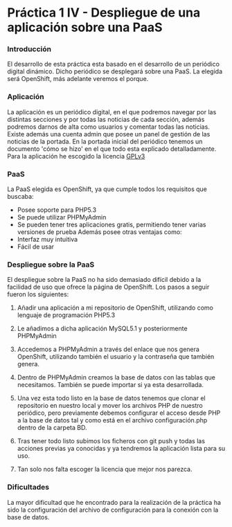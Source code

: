 # Práctica 1 IV - Despliegue de una aplicación sobre una PaaS

### Introducción

El desarrollo de esta práctica esta basado en el desarrollo de un periódico digital dinámico. Dicho periódico se desplegará sobre una PaaS. La elegida será OpenShift, más adelante veremos el porque.

### Aplicación

La aplicación es un periódico digital, en el que podremos navegar por las distintas secciones y por todas las noticias de cada sección, además podremos darnos de alta como usuarios y comentar todas las noticias. Existe además una cuenta admin que posee un panel de gestión de las noticias de la portada.
En la portada inicial del periódico tenemos un documento 'cómo se hizo' en el que todo esta explicado detalladamente.
Para la aplicación he escogido la licencia [GPLv3](http://www.gnu.org/licenses/licenses.html#GPL)

### PaaS

La PaaS elegida es OpenShift, ya que cumple todos los requisitos que buscaba:
* Posee soporte para PHP5.3
* Se puede utilizar PHPMyAdmin
* Se pueden tener tres aplicaciones gratis, permitiendo tener varias versiones de prueba
Además posee otras ventajas como:
* Interfaz muy intuitiva
* Fácil de usar

### Despliegue sobre la PaaS

El despliegue sobre la PaaS no ha sido demasiado difícil debido a la facilidad de uso que ofrece la página de OpenShift.
Los pasos a seguir fueron los siguientes:
1. Añadir una aplicación a mi repositorio de OpenShift, utilizando como lenguaje de programación PHP5.3

2. Le añadimos a dicha aplicación MySQL5.1 y posteriormente PHPMyAdmin

3. Accedemos a PHPMyAdmin a través del enlace que nos genera OpenShift, utilizando también el usuario y la contraseña que también genera.

4. Dentro de PHPMyAdmin creamos la base de datos con las tablas que necesitamos. También se puede importar si ya esta desarrollada.

5. Una vez esta todo listo en la base de datos tenemos que clonar el repositorio en nuestro local y mover los archivos PHP de nuestro periódico, pero previamente debemos configurar el acceso desde PHP a la base de datos tal y como está en el archivo configuración.php dentro de la carpeta BD.

6. Tras tener todo listo subimos los ficheros con git push y todas las acciones previas ya conocidas y ya tendremos la aplicación lista para su uso.

7. Tan solo nos falta escoger la licencia que mejor nos parezca.

### Dificultades

La mayor dificultad que he encontrado para la realización de la práctica ha sido la configuración del archivo de configuración para la conexión con la base de datos.
